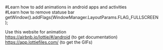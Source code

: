 #Learn how to add animations in android apps and activities <br>
#Learn how to remove statuse bar <br>
getWindow().addFlags(WindowManager.LayoutParams.FLAG_FULLSCREEN); <br>

Use this website for animation <br>
https://airbnb.io/lottie/#/android (to get documentation) <br>
https://app.lottiefiles.com/ (to get the GIFs) <br>
